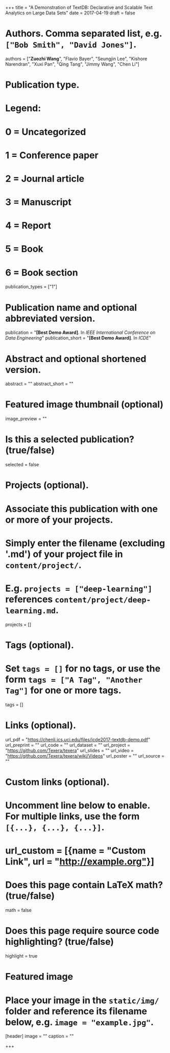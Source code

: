 +++
title = "A Demonstration of TextDB: Declarative and Scalable Text Analytics on Large Data Sets"
date = 2017-04-19
draft = false

# Authors. Comma separated list, e.g. `["Bob Smith", "David Jones"]`.
authors = ["**Zuozhi Wang**", "Flavio Bayer", "Seungjin Lee", "Kishore Narendran", "Xuxi Pan", "Qing Tang", "Jimmy Wang", "Chen Li"]

# Publication type.
# Legend:
# 0 = Uncategorized
# 1 = Conference paper
# 2 = Journal article
# 3 = Manuscript
# 4 = Report
# 5 = Book
# 6 = Book section
publication_types = ["1"]

# Publication name and optional abbreviated version.
publication = "**[Best Demo Award]**. In *IEEE International Conference on Data Engineering*"
publication_short = "**[Best Demo Award]**. In *ICDE*"

# Abstract and optional shortened version.
abstract = ""
abstract_short = ""

# Featured image thumbnail (optional)
image_preview = ""

# Is this a selected publication? (true/false)
selected = false

# Projects (optional).
#   Associate this publication with one or more of your projects.
#   Simply enter the filename (excluding '.md') of your project file in `content/project/`.
#   E.g. `projects = ["deep-learning"]` references `content/project/deep-learning.md`.
projects = []

# Tags (optional).
#   Set `tags = []` for no tags, or use the form `tags = ["A Tag", "Another Tag"]` for one or more tags.
tags = []

# Links (optional).
url_pdf = "https://chenli.ics.uci.edu/files/icde2017-textdb-demo.pdf"
url_preprint = ""
url_code = ""
url_dataset = ""
url_project = "https://github.com/Texera/texera"
url_slides = ""
url_video = "https://github.com/Texera/texera/wiki/Videos"
url_poster = ""
url_source = ""

# Custom links (optional).
#   Uncomment line below to enable. For multiple links, use the form `[{...}, {...}, {...}]`.
# url_custom = [{name = "Custom Link", url = "http://example.org"}]

# Does this page contain LaTeX math? (true/false)
math = false

# Does this page require source code highlighting? (true/false)
highlight = true

# Featured image
# Place your image in the `static/img/` folder and reference its filename below, e.g. `image = "example.jpg"`.
[header]
image = ""
caption = ""

+++
